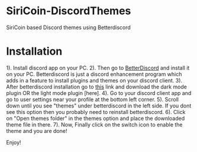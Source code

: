 # SiriCoin-DiscordThemes
SiriCoin based Discord themes using Betterdiscord

# Installation
1). Install discord app on your PC.
2). Then go to [BetterDiscord](https://betterdiscord.app/) and install it on your PC. Betterdiscord is just a discord enhancement program which adds in a feature to install plugins and themes on your discord client.
3). After betterdiscord installation go to [this]() link and download the dark mode plugin OR the light mode plugin [here].
4). Go to your discord client app and go to user settings near your profile at the bottom left corner.
5). Scroll down until you see "themes" under betterdiscord in the left side. If you dont see this option then you probably need to reinstall betterdiscord.
6). Click on "Open themes folder" in the themes option and place the downloaded theme file in there.
7). Now, Finally click on the switch icon to enable the theme and you are done!

Enjoy!
